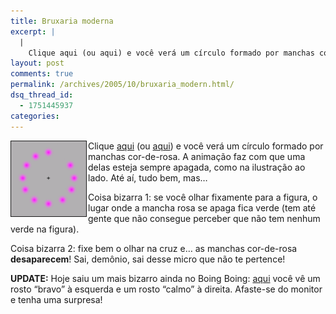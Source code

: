 ```yaml
---
title: Bruxaria moderna
excerpt: |
  |
    Clique aqui (ou aqui) e você verá um círculo formado por manchas cor-de-rosa. A animação faz com que uma delas esteja sempre apagada, como na ilustração ao lado. Até aí, tudo bem, mas... Coisa bizarra 1: se você olhar fixamente...
layout: post
comments: true
permalink: /archives/2005/10/bruxaria_modern.html/
dsq_thread_id:
  - 1751445937
categories:
---
```

<img title="bruxaria.gif" src="/archives/img/bruxaria.gif" width="120" height="120" align="left" style="margin-right:2px" border=1/>Clique [aqui][1] (ou [aqui][2]) e você verá um círculo formado por manchas cor-de-rosa. A animação faz com que uma delas esteja sempre apagada, como na ilustração ao lado. Até aí, tudo bem, mas&#8230;

Coisa bizarra 1: se você olhar fixamente para a figura, o lugar onde a mancha rosa se apaga fica verde (tem até gente que não consegue perceber que não tem nenhum verde na figura).

Coisa bizarra 2: fixe bem o olhar na cruz e&#8230; as manchas cor-de-rosa **desaparecem**! Sai, demônio, sai desse micro que não te pertence!

**UPDATE:** Hoje saiu um mais bizarro ainda no Boing Boing: [aqui][3] você vê um rosto &#8220;bravo&#8221; à esquerda e um rosto &#8220;calmo&#8221; à direita. Afaste-se do monitor e tenha uma surpresa!

 [1]: http://www.patmedia.net/marklevinson/cool/cool_illusion.html
 [2]: http://ming.tv/flemming2.php/__show_article/_a000010-001554.htm
 [3]: http://www.ianrowland.com/MiscPages/Mrangryandmrscalm.html
